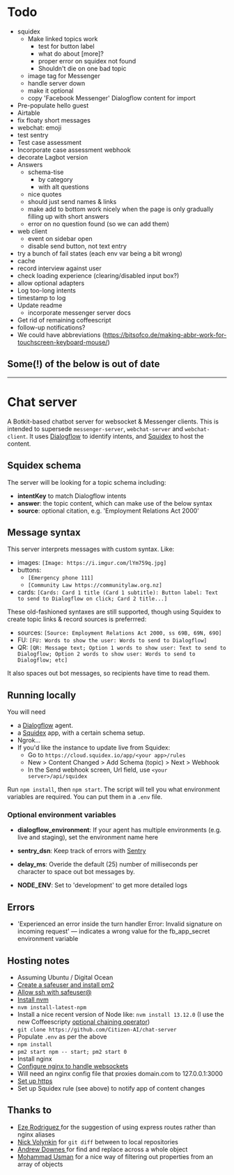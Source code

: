# Todo

* squidex
  * Make linked topics work
    * test for button label
    * what do about [more]?
    * proper error on squidex not found
    * Shouldn't die on one bad topic
  * image tag for Messenger
  * handle server down
  * make it optional
  * copy 'Facebook Messenger' Dialogflow content for import
* Pre-populate hello guest
* Airtable
* fix floaty short messages
* webchat: emoji
* test sentry
* Test case assessment
* Incorporate case assessment webhook
* decorate Lagbot version
* Answers
  * schema-tise
    * by category
    * with alt questions
  * nice quotes
  * should just send names & links
  * make add to bottom work nicely when the page is only gradually filling up with short answers
  * error on no question found (so we can add them)
* web client
  * event on sidebar open
  * disable send button, not text entry
* try a bunch of fail states (each env var being a bit wrong)
* cache
* record interview against user
* check loading experience (clearing/disabled input box?)
* allow optional adapters
* Log too-long intents
* timestamp to log
* Update readme
  * incorporate messenger server docs
* Get rid of remaining coffeescript
* follow-up notifications?
* We could have abbreviations (https://bitsofco.de/making-abbr-work-for-touchscreen-keyboard-mouse/)


## Some(!) of the below is out of date

----

# Chat server

A Botkit-based chatbot server for websocket & Messenger clients. This is intended to supersede `messenger-server`, `webchat-server` and `webchat-client`. It uses [Dialogflow](https://dialogflow.cloud.google.com/) to identify intents,
and [Squidex](https://squidex.io/) to host the content.


## Squidex schema

The server will be looking for a topic schema including:

* **intentKey** to match Dialogflow intents
* **answer**: the topic content, which can make use of the below syntax
* **source**: optional citation, e.g. 'Employment Relations Act 2000'


## Message syntax

This server interprets messages with custom syntax. Like:

* images: `[Image: https://i.imgur.com/lYm759q.jpg]`
* buttons:
  * `[Emergency phone 111]`
  * `[Community Law https://communitylaw.org.nz]`
* cards: `[Cards: Card 1 title (Card 1 subtitle): Button label: Text to send to Dialogflow on click; Card 2 title...]`

These old-fashioned syntaxes are still supported, though using Squidex to create topic links & record sources is preferrred:

* sources: `[Source: Employment Relations Act 2000, ss 69B, 69N, 69O]`
* FU: `[FU: Words to show the user: Words to send to Dialogflow]`
* QR: `[QR: Message text; Option 1 words to show user: Text to send to Dialogflow; Option 2 words to show user: Words to send to Dialogflow; etc]`

It also spaces out bot messages, so recipients have time to read them.

## Running locally

You will need

* a [Dialogflow](https://dialogflow.com) agent.
* a [Squidex](https://squidex.io/) app, with a certain schema setup.
* Ngrok…
* If you'd like the instance to update live from Squidex:
  * Go to `https://cloud.squidex.io/app/<your app>/rules`
  * New > Content Changed > Add Schema (topic) > Next > Webhook
  * In the Send webhook screen, Url field, use `<your server>/api/squidex`

Run `npm install`, then `npm start`. The script will tell you what environment variables are required. You can put them in a `.env` file.

### Optional environment variables

* **dialogflow_environment**: If your agent has multiple environments (e.g. live and staging), set the environment name here

* **sentry_dsn**: Keep track of errors with [Sentry](https://sentry.io/)

* **delay_ms**: Overide the default (25) number of milliseconds per character to space out bot messages by.

* **NODE_ENV**: Set to 'development' to get more detailed logs


## Errors

* 'Experienced an error inside the turn handler Error: Invalid signature on incoming request' — indicates a wrong value for the fb_app_secret environment variable

## Hosting notes

* Assuming Ubuntu / Digital Ocean
* [Create a safeuser and install pm2](https://www.digitalocean.com/community/tutorials/how-to-use-pm2-to-setup-a-node-js-production-environment-on-an-ubuntu-vps)
* [Allow ssh with safeuser@](https://www.digitalocean.com/community/questions/error-permission-denied-publickey-when-i-try-to-ssh?answer=44730)
* [Install nvm](https://github.com/nvm-sh/nvm#install--update-script)
* `nvm install-latest-npm`
* Install a nice recent version of Node like: `nvm install 13.12.0` (I use the new Coffeescripty
  [optional chaining operator](https://developer.mozilla.org/en-US/docs/Web/JavaScript/Reference/Operators/Optional_chaining))
* `git clone https://github.com/Citizen-AI/chat-server`
* Populate `.env` as per the above
* `npm install`
* `pm2 start npm -- start; pm2 start 0`
* Install nginx
* [Configure nginx to handle websockets](https://www.nginx.com/blog/websocket-nginx/)
* Will need an nginx config file that proxies domain.com to 127.0.0.1:3000
* [Set up https](https://www.digitalocean.com/community/tutorials/how-to-secure-nginx-with-let-s-encrypt-on-ubuntu-18-04)
* Set up Squidex rule (see above) to notify app of content changes



## Thanks to

* [Eze Rodriguez
](https://www.facebook.com/groups/NewZealandtechstartups/?post_id=2826203547491477&comment_id=2826237847488047) for the suggestion of using express routes rather than nginx aliases
* [Nick Volynkin](https://stackoverflow.com/a/30772025/1876628) for `git diff` between to local repositories
* [Andrew Downes
](https://stackoverflow.com/questions/23047211/replace-all-instances-of-a-string-within-an-object-and-or-array-javascript) for find and replace across a whole object
* [Mohammad Usman](https://stackoverflow.com/a/53718921/1876628) for a nice way of filtering out properties from an array of objects